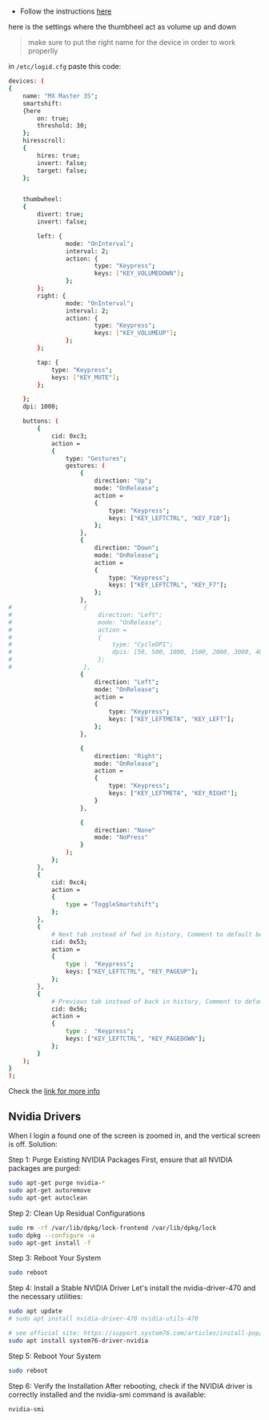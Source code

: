 #

- Follow the  instructions [here](https://github.com/PixlOne/logiops?tab=readme-ov-file#building)

here is the settings where the thumbheel act as volume up and down

> make sure to put the right name for the device in order to work properlly

in `/etc/logid.cfg`
paste this code:

```bash
devices: (
{
    name: "MX Master 3S";
    smartshift:
    {here
        on: true;
        threshold: 30;
    };
    hiresscroll:
    {
        hires: true;
        invert: false;
        target: false;
    };


    thumbwheel:
    {
        divert: true;
        invert: false;

        left: {
                mode: "OnInterval";
                interval: 2;
                action: {
                        type: "Keypress";
                        keys: ["KEY_VOLUMEDOWN"];
                };
        };
        right: {
                mode: "OnInterval";
                interval: 2;
                action: {
                        type: "Keypress";
                        keys: ["KEY_VOLUMEUP"];
                };
        };

        tap: {
            type: "Keypress";
            keys: ["KEY_MUTE"];
        };

    };
    dpi: 1000;

    buttons: (
        {
            cid: 0xc3;
            action =
            {
                type: "Gestures";
                gestures: (
                    {
                        direction: "Up";
                        mode: "OnRelease";
                        action =
                        {
                            type: "Keypress";
                            keys: ["KEY_LEFTCTRL", "KEY_F10"];
                        };
                    },
                    {
                        direction: "Down";
                        mode: "OnRelease";
                        action =
                        {
                            type: "Keypress";
                            keys: ["KEY_LEFTCTRL", "KEY_F7"];
                        };
                    },
#                    {
#                        direction: "Left";
#                        mode: "OnRelease";
#                        action =
#                        {
#                            type: "CycleDPI";
#                            dpis: [50, 500, 1000, 1500, 2000, 3000, 4000];
#                        };
#                    },
                    {
                        direction: "Left";
                        mode: "OnRelease";
                        action =
                        {
                            type: "Keypress";
                            keys: ["KEY_LEFTMETA", "KEY_LEFT"];
                        };
                    },

                    {
                        direction: "Right";
                        mode: "OnRelease";
                        action =
                        {
                            type: "Keypress";
                            keys: ["KEY_LEFTMETA", "KEY_RIGHT"];
                        }
                    },

                    {
                        direction: "None"
                        mode: "NoPress"
                    }
                );
            };
        },
        {
            cid: 0xc4;
            action =
            {
                type = "ToggleSmartshift";
            };
        },
        {
            # Next tab instead of fwd in history, Comment to default behavior
            cid: 0x53;
            action =
            {
                type :  "Keypress";
                keys: ["KEY_LEFTCTRL", "KEY_PAGEUP"];
            };
        },
        {
            # Previous tab instead of back in history, Comment to default behavior
            cid: 0x56;
            action =
            {
                type :  "Keypress";
                keys: ["KEY_LEFTCTRL", "KEY_PAGEDOWN"];
            };
        }
    );
}
);

```

Check the [link for more info](https://wiki.archlinux.org/title/Logitech_MX_Master)

## Nvidia Drivers

When I login a found one of the screen is zoomed in, and the vertical screen is off.
Solution:

Step 1: Purge Existing NVIDIA Packages
First, ensure that all NVIDIA packages are purged:

```bash
sudo apt-get purge nvidia-*
sudo apt-get autoremove
sudo apt-get autoclean
```

Step 2: Clean Up Residual Configurations

```bash
sudo rm -rf /var/lib/dpkg/lock-frontend /var/lib/dpkg/lock
sudo dpkg --configure -a
sudo apt-get install -f
```

Step 3: Reboot Your System

```bash
sudo reboot
```

Step 4: Install a Stable NVIDIA Driver
Let's install the nvidia-driver-470 and the necessary utilities:

```bash
sudo apt update
# sudo apt install nvidia-driver-470 nvidia-utils-470

# see official site: https://support.system76.com/articles/install-pop/
sudo apt install system76-driver-nvidia
```

Step 5: Reboot Your System

```bash
sudo reboot
```

Step 6: Verify the Installation
After rebooting, check if the NVIDIA driver is correctly installed and the nvidia-smi command is available:

```bash
nvidia-smi
```
